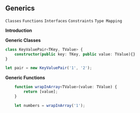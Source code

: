 ## Generics
`Classes`
`Functions`
`Interfaces`
`Constraints`
`Type Mapping`

**Introduction**



**Generic Classes**
```typescript
class KeyValuePair<TKey, TValue> {
    constructor(public key: TKey, public value: TValue){}
}

let pair = new KeyValuePair('1', '2');
```

**Generic Functions**
```typescript
    function wrapInArray<TValue>(value: TValue) {
        return [value];
    }

    let numbers = wrapInArray('1');
```


